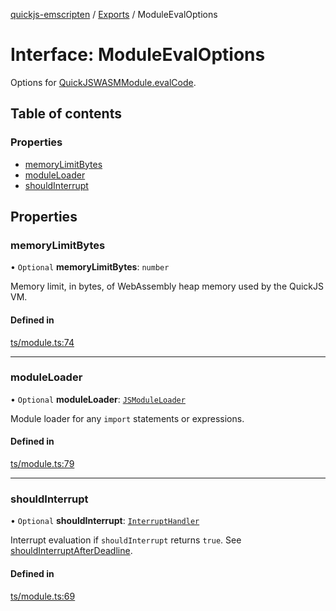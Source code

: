 [quickjs-emscripten](../README.md) / [Exports](../modules.md) / ModuleEvalOptions

# Interface: ModuleEvalOptions

Options for [QuickJSWASMModule.evalCode](../classes/QuickJSWASMModule.md#evalcode).

## Table of contents

### Properties

- [memoryLimitBytes](ModuleEvalOptions.md#memorylimitbytes)
- [moduleLoader](ModuleEvalOptions.md#moduleloader)
- [shouldInterrupt](ModuleEvalOptions.md#shouldinterrupt)

## Properties

### memoryLimitBytes

• `Optional` **memoryLimitBytes**: `number`

Memory limit, in bytes, of WebAssembly heap memory used by the QuickJS VM.

#### Defined in

[ts/module.ts:74](https://github.com/justjake/quickjs-emscripten/blob/master/ts/module.ts#L74)

___

### moduleLoader

• `Optional` **moduleLoader**: [`JSModuleLoader`](JSModuleLoader.md)

Module loader for any `import` statements or expressions.

#### Defined in

[ts/module.ts:79](https://github.com/justjake/quickjs-emscripten/blob/master/ts/module.ts#L79)

___

### shouldInterrupt

• `Optional` **shouldInterrupt**: [`InterruptHandler`](../modules.md#interrupthandler)

Interrupt evaluation if `shouldInterrupt` returns `true`.
See [shouldInterruptAfterDeadline](../modules.md#shouldinterruptafterdeadline).

#### Defined in

[ts/module.ts:69](https://github.com/justjake/quickjs-emscripten/blob/master/ts/module.ts#L69)

